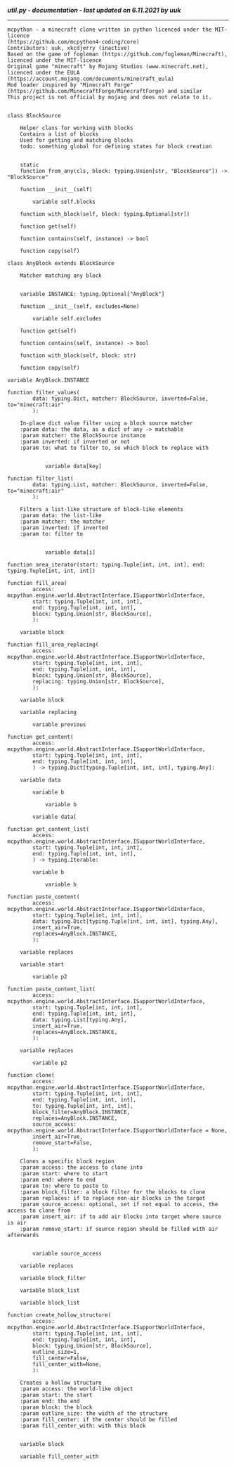 ***util.py - documentation - last updated on 6.11.2021 by uuk***
___

    mcpython - a minecraft clone written in python licenced under the MIT-licence 
    (https://github.com/mcpython4-coding/core)
    Contributors: uuk, xkcdjerry (inactive)
    Based on the game of fogleman (https://github.com/fogleman/Minecraft), licenced under the MIT-licence
    Original game "minecraft" by Mojang Studios (www.minecraft.net), licenced under the EULA
    (https://account.mojang.com/documents/minecraft_eula)
    Mod loader inspired by "Minecraft Forge" (https://github.com/MinecraftForge/MinecraftForge) and similar
    This project is not official by mojang and does not relate to it.


    class BlockSource
        
        Helper class for working with blocks
        Contains a list of blocks
        Used for getting and matching blocks
        todo: something global for defining states for block creation


        static
        function from_any(cls, block: typing.Union[str, "BlockSource"]) -> "BlockSource"

        function __init__(self)

            variable self.blocks

        function with_block(self, block: typing.Optional[str])

        function get(self)

        function contains(self, instance) -> bool

        function copy(self)

    class AnyBlock extends BlockSource
        
        Matcher matching any block


        variable INSTANCE: typing.Optional["AnyBlock"]

        function __init__(self, excludes=None)

            variable self.excludes

        function get(self)

        function contains(self, instance) -> bool

        function with_block(self, block: str)

        function copy(self)

    variable AnyBlock.INSTANCE

    function filter_values(
            data: typing.Dict, matcher: BlockSource, inverted=False, to="minecraft:air"
            ):
        
        In-place dict value filter using a block source matcher
        :param data: the data, as a dict of any -> matchable
        :param matcher: the BlockSource instance
        :param inverted: if inverted or not
        :param to: what to filter to, so which block to replace with


                variable data[key]

    function filter_list(
            data: typing.List, matcher: BlockSource, inverted=False, to="minecraft:air"
            ):
        
        Filters a list-like structure of block-like elements
        :param data: the list-like
        :param matcher: the matcher
        :param inverted: if inverted
        :param to: filter to


                variable data[i]

    function area_iterator(start: typing.Tuple[int, int, int], end: typing.Tuple[int, int, int])

    function fill_area(
            access: mcpython.engine.world.AbstractInterface.ISupportWorldInterface,
            start: typing.Tuple[int, int, int],
            end: typing.Tuple[int, int, int],
            block: typing.Union[str, BlockSource],
            ):

        variable block

    function fill_area_replacing(
            access: mcpython.engine.world.AbstractInterface.ISupportWorldInterface,
            start: typing.Tuple[int, int, int],
            end: typing.Tuple[int, int, int],
            block: typing.Union[str, BlockSource],
            replacing: typing.Union[str, BlockSource],
            ):

        variable block

        variable replacing

            variable previous

    function get_content(
            access: mcpython.engine.world.AbstractInterface.ISupportWorldInterface,
            start: typing.Tuple[int, int, int],
            end: typing.Tuple[int, int, int],
            ) -> typing.Dict[typing.Tuple[int, int, int], typing.Any]:

        variable data

            variable b

                variable b

            variable data[

    function get_content_list(
            access: mcpython.engine.world.AbstractInterface.ISupportWorldInterface,
            start: typing.Tuple[int, int, int],
            end: typing.Tuple[int, int, int],
            ) -> typing.Iterable:

            variable b

                variable b

    function paste_content(
            access: mcpython.engine.world.AbstractInterface.ISupportWorldInterface,
            start: typing.Tuple[int, int, int],
            data: typing.Dict[typing.Tuple[int, int, int], typing.Any],
            insert_air=True,
            replaces=AnyBlock.INSTANCE,
            ):

        variable replaces

        variable start

            variable p2

    function paste_content_list(
            access: mcpython.engine.world.AbstractInterface.ISupportWorldInterface,
            start: typing.Tuple[int, int, int],
            end: typing.Tuple[int, int, int],
            data: typing.List[typing.Any],
            insert_air=True,
            replaces=AnyBlock.INSTANCE,
            ):

        variable replaces

            variable p2

    function clone(
            access: mcpython.engine.world.AbstractInterface.ISupportWorldInterface,
            start: typing.Tuple[int, int, int],
            end: typing.Tuple[int, int, int],
            to: typing.Tuple[int, int, int],
            block_filter=AnyBlock.INSTANCE,
            replaces=AnyBlock.INSTANCE,
            source_access: mcpython.engine.world.AbstractInterface.ISupportWorldInterface = None,
            insert_air=True,
            remove_start=False,
            ):
        
        Clones a specific block region
        :param access: the access to clone into
        :param start: where to start
        :param end: where to end
        :param to: where to paste to
        :param block_filter: a block filter for the blocks to clone
        :param replaces: if to replace non-air blocks in the target
        :param source_access: optional, set if not equal to access, the access to clone from
        :param insert_air: if to add air blocks into target where source is air
        :param remove_start: if source region should be filled with air afterwards


            variable source_access

        variable replaces

        variable block_filter

        variable block_list

        variable block_list

    function create_hollow_structure(
            access: mcpython.engine.world.AbstractInterface.ISupportWorldInterface,
            start: typing.Tuple[int, int, int],
            end: typing.Tuple[int, int, int],
            block: typing.Union[str, BlockSource],
            outline_size=1,
            fill_center=False,
            fill_center_with=None,
            ):
        
        Creates a hollow structure
        :param access: the world-like object
        :param start: the start
        :param end: the end
        :param block: the block
        :param outline_size: the width of the structure
        :param fill_center: if the center should be filled
        :param fill_center_with: with this block


        variable block

        variable fill_center_with
